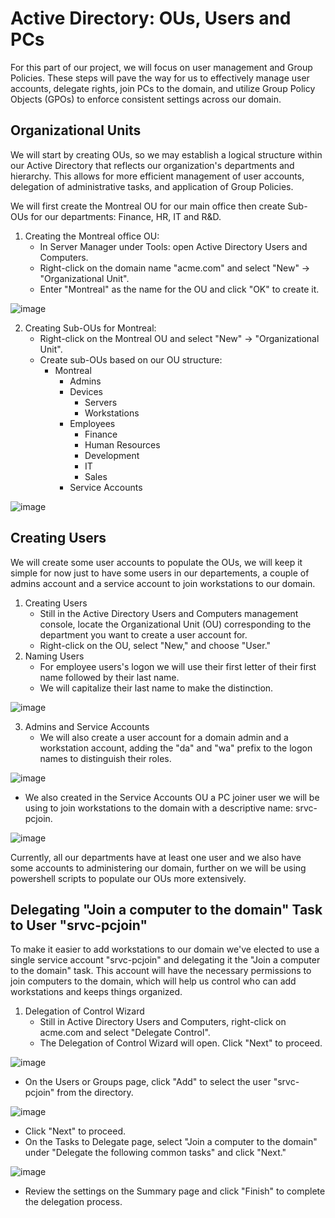 # Active Directory: OUs, Users and PCs

For this part of our project, we will focus on user management and Group Policies. These steps will pave the way for us to effectively manage user accounts, delegate rights, join PCs to the domain, and utilize Group Policy Objects (GPOs) to enforce consistent settings across our domain.

## Organizational Units

We will start by creating OUs, so we may establish a logical structure within our Active Directory that reflects our organization's departments and hierarchy. This allows for more efficient management of user accounts, delegation of administrative tasks, and application of Group Policies.

We will first create the Montreal OU for our main office then create Sub-OUs for our departments: Finance, HR, IT and R&D.

1. Creating the Montreal office OU:
   - In Server Manager under Tools: open Active Directory Users and Computers.
   - Right-click on the domain name "acme.com" and select "New" -> "Organizational Unit".
   - Enter "Montreal" as the name for the OU and click "OK" to create it.
     
![image](https://github.com/gf500/AD-OUs-Users-PCs/assets/121585575/1d275b3c-2e39-4ded-bc13-a6b47334a296)

2. Creating Sub-OUs for Montreal:
   - Right-click on the Montreal OU and select "New" -> "Organizational Unit".
   - Create sub-OUs based on our OU structure:
      - Montreal
         - Admins
         - Devices
            - Servers
            - Workstations
         - Employees
            - Finance
            - Human Resources
            - Development
            - IT
            - Sales
         - Service Accounts

![image](https://github.com/gf500/AD-OUs-Users-PCs/assets/121585575/134cccc8-3e6a-4dd0-9c1f-15a4fe0ceda7)


## Creating Users

We will create some user accounts to populate the OUs, we will keep it simple for now just to have some users in our departements, a couple of admins account and a service account to join workstations to our domain.

1. Creating Users
   - Still in the Active Directory Users and Computers management console, locate the Organizational Unit (OU) corresponding to the department you want to create a user account for.
   - Right-click on the OU, select "New," and choose "User."
2. Naming Users
   - For employee users's logon we will use their first letter of their first name followed by their last name.
   - We will capitalize their last name to make the distinction.

![image](https://github.com/gf500/AD-OUs-Users-PCs/assets/121585575/9852626c-1256-4f86-bd97-9433a35da84e)


3. Admins and Service Accounts
   - We will also create a user account for a domain admin and a workstation account, adding the "da" and "wa" prefix to the logon names to distinguish their roles.
     
![image](https://github.com/gf500/AD-OUs-Users-PCs/assets/121585575/1bd8e53a-abef-4e19-b22a-d8fbf8281c8c)

   - We also created in the Service Accounts OU a PC joiner user we will be using to join workstations to the domain with a descriptive name: srvc-pcjoin.
     
![image](https://github.com/gf500/AD-OUs-Users-PCs/assets/121585575/49bab1c9-e4ed-4f9b-a9f4-e29cc4f12954)

Currently, all our departments have at least one user and we also have some accounts to administering our domain, further on we will be using powershell scripts to populate our OUs more extensively.

## Delegating "Join a computer to the domain" Task to User "srvc-pcjoin"

To make it easier to add workstations to our domain we've elected to use a single service account "srvc-pcjoin" and delegating it the "Join a computer to the domain" task. This account will have the necessary permissions to join computers to the domain, which will help us control who can add workstations and keeps things organized. 

1. Delegation of Control Wizard
   - Still in Active Directory Users and Computers, right-click on acme.com and select "Delegate Control".
   - The Delegation of Control Wizard will open. Click "Next" to proceed.
     
![image](https://github.com/gf500/AD-OUs-Users-PCs/assets/121585575/7a7121ce-76ff-4c5d-bc10-96f5eb93ddd1)

   - On the Users or Groups page, click "Add" to select the user "srvc-pcjoin" from the directory.
     
![image](https://github.com/gf500/AD-OUs-Users-PCs/assets/121585575/b8dfba29-e7b7-436d-9cd1-84efa184434f)

   - Click "Next" to proceed.
   - On the Tasks to Delegate page, select "Join a computer to the domain" under "Delegate the following common tasks" and click "Next."
     
![image](https://github.com/gf500/AD-OUs-Users-PCs/assets/121585575/de3faa52-b533-4f15-85f8-8f5ff43eb413)

   - Review the settings on the Summary page and click "Finish" to complete the delegation process.










